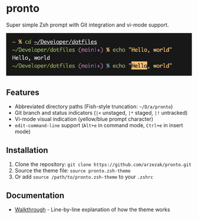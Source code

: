 # pronto

Super simple Zsh prompt with Git integration and vi-mode support.

![Screenshot](./screenshot.png)

## Features

- Abbreviated directory paths (Fish-style truncation: `~/D/a/pronto`)
- Git branch and status indicators (`|+` unstaged, `|*` staged, `|!` untracked)
- Vi-mode visual indication (yellow/blue prompt character)
- `edit-command-line` support (`Alt+e` in command mode, `Ctrl+e` in insert mode)

## Installation

1. Clone the repository: `git clone https://github.com/arzezak/pronto.git`
2. Source the theme file: `source pronto.zsh-theme`
3. Or add `source /path/to/pronto.zsh-theme` to your `.zshrc`

## Documentation

- [Walkthrough](WALKTHROUGH.md) - Line-by-line explanation of how the theme works
